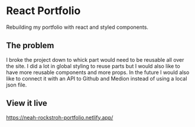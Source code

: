 # React Portfolio
Rebuilding my portfolio with react and styled components.

## The problem
I broke the project down to whick part would need to be reusable all over the site. I did a lot in global styling to reuse parts but I would also like to have more reusable components and more props. In the future I would also like to connect it with an API to Github and Medion instead of using a local json file.

## View it live
https://neah-rockstroh-portfolio.netlify.app/
